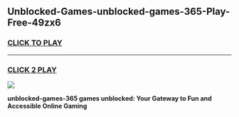 
## Unblocked-Games-unblocked-games-365-Play-Free-49zx6
<h3>
<a href="https://premium76.site?title=unblocked-games-365&ref=23A">CLICK TO PLAY</a></h3>
<hr>

<h3>
<a href="https://premium76.site?title=unblocked-games-365&ref=23A">CLICK 2 PLAY</a>
  
</h3>

<a href="https://premium76.site?title=unblocked-games-365&ref=23A"><img src="https://clearcache.store/games.png"></a>


**unblocked-games-365 games unblocked: Your Gateway to Fun and Accessible Online Gaming**
